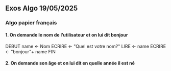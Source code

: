 ## Exos Algo 19/05/2025


### Algo papier français


#### 1. On demande le nom de l’utilisateur et on lui dit bonjour
DEBUT
 name <-  Nom
 ECRIRE <-  "Quel est votre nom?"
 LIRE <- name
 ECRIRE <- "bonjour"+ name
FIN
#### 2. On demande son âge et on lui dit en quelle année il est né
